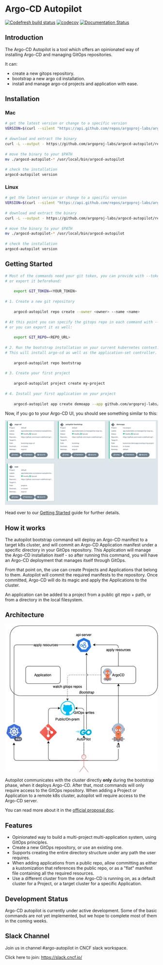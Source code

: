 # Argo-CD Autopilot
[![Codefresh build status]( https://g.codefresh.io/api/badges/pipeline/codefresh-inc/argocd-autopilot%2Frelease?type=cf-1)]( https://g.codefresh.io/public/accounts/codefresh-inc/pipelines/new/60881f8199c9564ef31aac61) [![codecov](https://codecov.io/gh/argoproj-labs/argocd-autopilot/branch/main/graph/badge.svg?token=IDyZNfRUfY)](https://codecov.io/gh/argoproj-labs/argocd-autopilot) [![Documentation Status](https://readthedocs.org/projects/argocd-autopilot/badge/?version=latest)](https://argocd-autopilot.readthedocs.io/en/latest/?badge=latest)


## Introduction

The Argo-CD Autopilot is a tool which offers an opinionated way of installing Argo-CD and managing GitOps repositories.

It can:
- create a new gitops repository.
- bootstrap a new argo cd installation.
- install and manage argo-cd projects and application with ease.

## Installation
### Mac

```bash
# get the latest version or change to a specific version
VERSION=$(curl --silent "https://api.github.com/repos/argoproj-labs/argocd-autopilot/releases/latest" | grep '"tag_name"' | sed -E 's/.*"([^"]+)".*/\1/')

# download and extract the binary
curl -L --output - https://github.com/argoproj-labs/argocd-autopilot/releases/download/$VERSION/argocd-autopilot-darwin-amd64.gz | tar zx

# move the binary to your $PATH
mv ./argocd-autopilot-* /usr/local/bin/argocd-autopilot

# check the installation
argocd-autopilot version
```

### Linux
```bash
# get the latest version or change to a specific version
VERSION=$(curl --silent "https://api.github.com/repos/argoproj-labs/argocd-autopilot/releases/latest" | grep '"tag_name"' | sed -E 's/.*"([^"]+)".*/\1/')

# download and extract the binary
curl -L --output - https://github.com/argoproj-labs/argocd-autopilot/releases/download/$VERSION/argocd-autopilot-linux-amd64.gz | tar zx

# move the binary to your $PATH
mv ./argocd-autopilot-* /usr/local/bin/argocd-autopilot

# check the installation
argocd-autopilot version
```

## Getting Started
```bash
# Most of the commands need your git token, you can provide with --token to each command
# or export it beforehand:

    export GIT_TOKEN=<YOUR_TOKEN>

# 1. Create a new git repository

    argocd-autopilot repo create --owner <owner> --name <name>

# At this point you can specify the gitops repo in each command with --repo
# or you can export it as well:

    export GIT_REPO=<REPO_URL>

# 2. Run the bootstrap installation on your current kubernetes context.
# This will install argo-cd as well as the application-set controller.

    argocd-autopilot repo bootstrap

# 3. Create your first project

    argocd-autopilot project create my-project

# 4. Install your first application on your project

    argocd-autopilot app create demoapp --app github.com/argoproj-labs/argocd-autopilot/examples/demo-app/ -p my-project
```

Now, if you go to your Argo-CD UI, you should see something similar to this:

![](./docs/assets/getting_started_apps_1.png)

Head over to our [Getting Started](./docs/Getting-Started.md) guide for further details.

## How it works
The autopilot bootstrap command will deploy an Argo-CD manifest to a target k8s cluster, and will commit an Argo-CD Application manifest under a specific directory in your GitOps repository. This Application will manage the Argo-CD installation itself - so after running this command, you will have an Argo-CD deployment that manages itself through GitOps.

From that point on, the use can create Projects and Applications that belong to them. Autopilot will commit the required manifests to the repository. Once committed, Argo-CD will do its magic and apply the Applications to the cluster.

An application can be added to a project from a public git repo + path, or from a directory in the local filesystem.

## Architecture
![Argo-CD Autopilot Architecture](./docs/assets/architecture.png)

Autopilot communicates with the cluster directly **only** during the bootstrap phase, when it deploys Argo-CD. After that, most commands will only require access to the GitOps repository. When adding a Project or Application to a remote k8s cluster, autopilot will require access to the Argo-CD server.

You can read more about it in the [official proposal doc](https://docs.google.com/document/d/1gxKxaMQzH9nNDWW9mZV5_cS7EO4S-pm1s_u5aMK-PZQ/edit?usp=sharing).

## Features
* Opinionated way to build a multi-project multi-application system, using GitOps principles.
* Create a new GitOps repository, or use an existing one.
* Supports creating the entire directory structure under any path the user requires.
* When adding applications from a public repo, allow committing as either a kustomization that references the public repo, or as a "flat" manifest file containing all the required resources.
* Use a different cluster from the one Argo-CD is running on, as a default cluster for a Project, or a target cluster for a specific Application.

## Development Status
Argo-CD autopilot is currently under active development. Some of the basic commands are not yet implemented, but we hope to complete most of them in the coming weeks.

## Slack Channel
Join us in channel #argo-autopilot in CNCF slack workspace.

Click here to join: https://slack.cncf.io/

